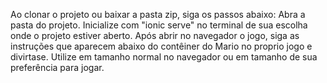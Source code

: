 Ao clonar o projeto ou baixar a pasta zip, siga os passos abaixo:
Abra a pasta do projeto. 
Inicialize com "ionic serve" no terminal de sua escolha onde o projeto estiver aberto.
Após abrir no navegador o jogo, siga as instruções que aparecem abaixo do contêiner do Mario no proprio jogo e divirtase.
Utilize em tamanho normal no navegador ou em tamanho de sua preferência para jogar.
